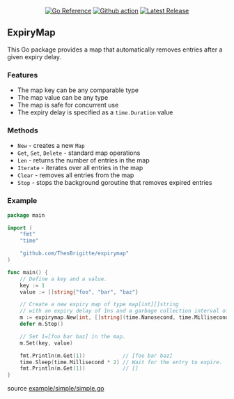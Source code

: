 <p align="center">
  <a href="https://pkg.go.dev/github.com/TheoBrigitte/expirymap"><img src="https://pkg.go.dev/badge/github.com/TheoBrigitte/expirymap.svg" alt="Go Reference"></a>
  <a href="https://github.com/TheoBrigitte/expirymap/actions/workflows/test.yaml"><img src="https://github.com/TheoBrigitte/expirymap/actions/workflows/test.yaml/badge.svg" alt="Github action"></a>
  <a href="github.com/TheoBrigitte/expirymap/releases"><img src="https://img.shields.io/github/release/TheoBrigitte/expirymap.svg" alt="Latest Release"></a>
</p>

## ExpiryMap

This Go package provides a map that automatically removes entries after a given expiry delay.

### Features

* The map key can be any comparable type
* The map value can be any type
* The map is safe for concurrent use
* The expiry delay is specified as a `time.Duration` value

### Methods

* `New` - creates a new `Map`
* `Get`, `Set`, `Delete` - standard map operations
* `Len` - returns the number of entries in the map
* `Iterate` - iterates over all entries in the map
* `Clear` - removes all entries from the map
* `Stop` - stops the background goroutine that removes expired entries

### Example

```go
package main

import (
	"fmt"
	"time"

	"github.com/TheoBrigitte/expirymap"
)

func main() {
	// Define a key and a value.
	key := 1
	value := []string{"foo", "bar", "baz"}

	// Create a new expiry map of type map[int][]string
	// with an expiry delay of 1ns and a garbage collection interval of 1ms.
	m := expirymap.New[int, []string](time.Nanosecond, time.Millisecond)
	defer m.Stop()

	// Set 1=[foo bar baz] in the map.
	m.Set(key, value)

	fmt.Println(m.Get(1))            // [foo bar baz]
	time.Sleep(time.Millisecond * 2) // Wait for the entry to expire.
	fmt.Println(m.Get(1))            // []
}
```
source [example/simple/simple.go](./example/simple/simple.go)

